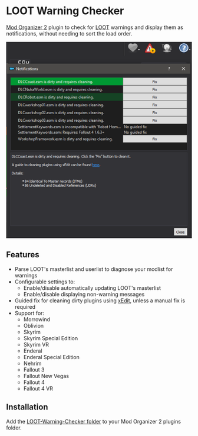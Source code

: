 # LOOT Warning Checker
[Mod Organizer 2](https://github.com/ModOrganizer2/modorganizer) plugin to check for [LOOT](https://github.com/Loot/loot) warnings and display them as notifications, without needing to sort the load order.

![example](/img/example.png)

## Features
- Parse LOOT's masterlist and userlist to diagnose your modlist for warnings
- Configurable settings to:
    - Enable/disable automatically updating LOOT's masterlist
    - Enable/disable displaying non-warning messages
- Guided fix for cleaning dirty plugins using [xEdit](https://github.com/TES5Edit/TES5Edit), unless a manual fix is required
- Support for:
    - Morrowind
    - Oblivion
    - Skyrim
    - Skyrim Special Edition
    - Skyrim VR
    - Enderal
    - Enderal Special Edition
    - Nehrim
    - Fallout 3
    - Fallout New Vegas
    - Fallout 4
    - Fallout 4 VR

## Installation
Add the [LOOT-Warning-Checker folder](/LOOT-Warning-Checker) to your Mod Organizer 2 plugins folder.